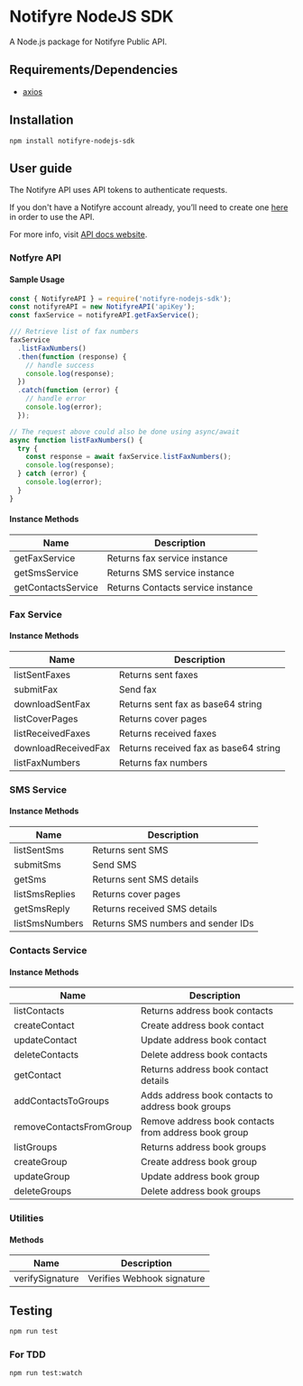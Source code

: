 # Notifyre NodeJS SDK

A Node.js package for Notifyre Public API.

## Requirements/Dependencies

- [axios](https://www.npmjs.com/package/axios)

## Installation

```
npm install notifyre-nodejs-sdk
```

## User guide

The Notifyre API uses API tokens to authenticate requests.

If you don't have a Notifyre account already, you’ll need to create one [here](https://app.notifyre.com/sign-up) in order to use the API.

For more info, visit [API docs website](https://docs.notifyre.com).

### Notfyre API

#### Sample Usage

```js
const { NotifyreAPI } = require('notifyre-nodejs-sdk');
const notifyreAPI = new NotifyreAPI('apiKey');
const faxService = notifyreAPI.getFaxService();

/// Retrieve list of fax numbers
faxService
  .listFaxNumbers()
  .then(function (response) {
    // handle success
    console.log(response);
  })
  .catch(function (error) {
    // handle error
    console.log(error);
  });

// The request above could also be done using async/await
async function listFaxNumbers() {
  try {
    const response = await faxService.listFaxNumbers();
    console.log(response);
  } catch (error) {
    console.log(error);
  }
}
```

#### Instance Methods

| Name               | Description                       |
| ------------------ | --------------------------------- |
| getFaxService      | Returns fax service instance      |
| getSmsService      | Returns SMS service instance      |
| getContactsService | Returns Contacts service instance |

### Fax Service

#### Instance Methods

| Name                | Description                           |
| ------------------- | ------------------------------------- |
| listSentFaxes       | Returns sent faxes                    |
| submitFax           | Send fax                              |
| downloadSentFax     | Returns sent fax as base64 string     |
| listCoverPages      | Returns cover pages                   |
| listReceivedFaxes   | Returns received faxes                |
| downloadReceivedFax | Returns received fax as base64 string |
| listFaxNumbers      | Returns fax numbers                   |

### SMS Service

#### Instance Methods

| Name           | Description                        |
| -------------- | ---------------------------------- |
| listSentSms    | Returns sent SMS                   |
| submitSms      | Send SMS                           |
| getSms         | Returns sent SMS details           |
| listSmsReplies | Returns cover pages                |
| getSmsReply    | Returns received SMS details       |
| listSmsNumbers | Returns SMS numbers and sender IDs |

### Contacts Service

#### Instance Methods

| Name                    | Description                                          |
| ----------------------- | ---------------------------------------------------- |
| listContacts            | Returns address book contacts                        |
| createContact           | Create address book contact                          |
| updateContact           | Update address book contact                          |
| deleteContacts          | Delete address book contacts                         |
| getContact              | Returns address book contact details                 |
| addContactsToGroups     | Adds address book contacts to address book groups    |
| removeContactsFromGroup | Remove address book contacts from address book group |
| listGroups              | Returns address book groups                          |
| createGroup             | Create address book group                            |
| updateGroup             | Update address book group                            |
| deleteGroups            | Delete address book groups                           |

### Utilities

#### Methods

| Name            | Description                |
| --------------- | -------------------------- |
| verifySignature | Verifies Webhook signature |

## Testing

```bash
npm run test
```

### For TDD

```bash
npm run test:watch
```
